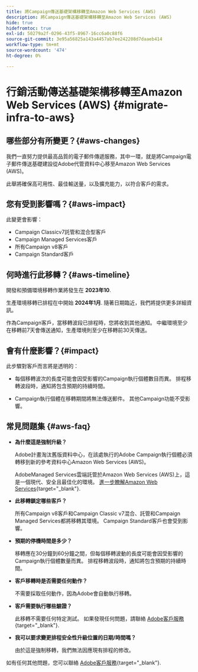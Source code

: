 ```yaml
---
title: 將Campaign傳送基礎架構移轉至Amazon Web Services (AWS)
description: 將Campaign傳送基礎架構移轉至Amazon Web Services (AWS)
hide: true
hidefromtoc: true
exl-id: 50279a2f-0296-43f5-8967-16cc6a0c88f6
source-git-commit: 3e95a56825a143a4457ab7ee242208d7daaeb414
workflow-type: tm+mt
source-wordcount: '474'
ht-degree: 0%

---
```


# 行銷活動傳送基礎架構移轉至Amazon Web Services (AWS) {#migrate-infra-to-aws}

## 哪些部分有所變更？{#aws-changes}

我們一直努力提供最高品質的電子郵件傳遞服務，其中一環，就是將Campaign電子郵件傳送基礎建設從Adobe代管資料中心移至Amazon Web Services (AWS)。

此舉將確保高可用性、最佳輸送量，以及擴充能力，以符合客戶的需求。

## 您有受到影響嗎？{#aws-impact}

此變更會影響：

* Campaign Classicv7託管和混合型客戶
* Campaign Managed Services客戶
* 所有Campaign v8客戶
* Campaign Standard客戶

## 何時進行此移轉？{#aws-timeline}

開發和預備環境移轉作業將發生在 **2023年10**.

生產環境移轉已排程在中開始 **2024年1月**. 隨著日期臨近，我們將提供更多詳細資訊。

作為Campaign客戶，當移轉波段已排程時，您將收到其他通知。 中繼環境至少在移轉前7天會傳送通知，生產環境則至少在移轉前30天傳送。

## 會有什麼影響？{#impact}

此步驟對客戶而言將是透明的：

* 每個移轉波次的長度可能會因受影響的Campaign執行個體數目而異。 排程移轉波段時，通知將包含預期的持續時間。

* Campaign執行個體在移轉期間將無法傳送郵件。 其他Campaign功能不受影響。


## 常見問題集 {#aws-faq}

* **為什麼這是強制升級？**

  Adobe計畫淘汰舊版資料中心，在該處執行的Adobe Campaign執行個體必須轉移到新的參考資料中心Amazon Web Services (AWS)。

  AdobeManaged Services雲端託管於Amazon Web Services (AWS)上，這是一個現代、安全且最佳化的環境。 [進一步瞭解Amazon Web Services](https://aws.amazon.com/application-hosting/benefits/){target="_blank"}.

* **此移轉鎖定哪些客戶？**

  所有Campaign v8客戶和Campaign Classic v7混合、託管和Campaign Managed Services都將移轉其環境。 Campaign Standard客戶也會受到影響。

* **預期的停機時間是多少？**

  移轉應在30分鐘到60分鐘之間，但每個移轉波動的長度可能會因受影響的Campaign執行個體數量而異。 排程移轉波段時，通知將包含預期的持續時間。

* **客戶移轉時是否需要任何動作？**

  不需要採取任何動作，因為Adobe會自動執行移轉。

* **客戶需要執行哪些驗證？**

  此移轉不需要任何特定測試。 如果發現任何問題，請聯絡 [Adobe客戶服務](https://experienceleague.adobe.com/?support-solution=Campaign#support){target="_blank"}.


* **我可以要求變更排程安全性升級位置的日期/時間嗎？**

  由於這是強制移轉，我們無法因應現有排程的修改。

如有任何其他問題，您可以聯絡 [Adobe客戶服務](https://experienceleague.adobe.com/?support-solution=Campaign#support){target="_blank"}.
